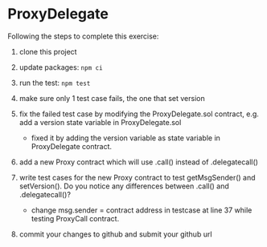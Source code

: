 # ProxyDelegate

Following the steps to complete this exercise:

1. clone this project
2. update packages: `npm ci`
3. run the test: `npm test`
4. make sure only 1 test case fails, the one that set version
5. fix the failed test case by modifying the ProxyDelegate.sol contract, e.g. add a version state variable in ProxyDelegate.sol

   - fixed it by adding the version variable as state variable in ProxyDelegate contract.

6. add a new Proxy contract which will use .call() instead of .delegatecall()
7. write test cases for the new Proxy contract to test getMsgSender() and setVersion(). Do you notice any differences between .call() and .delegatecall()?
   - change msg.sender = contract address in testcase at line 37 while testing ProxyCall contract.
8. commit your changes to github and submit your github url

